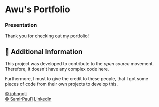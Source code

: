 # Awu's Portfolio
### Presentation
Thank you for checking out my portfolio!


## 📑 Additional Information
This project was developed to contribute to the *open source* movement. Therefore, it doesn't have any complex code here.

Furthermore, I must to give the credit to these people, that I got some pieces of code from their own projects to develop this.

[©️ johnggli](https://github.com/johnggli/linktree) <br>
[©️ SamirPaul1](https://github.com/SamirPaul1/links)
[LinkedIn](linkedin.com/in/vitor-silva-de-antoni/)
